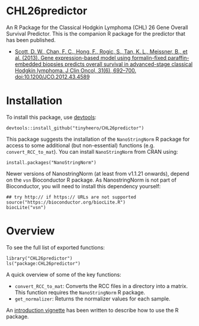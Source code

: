 # CHL26predictor
An R Package for the Classical Hodgkin Lymphoma (CHL) 26 Gene Overall Survival Predictor. This is the companion R package for the predictor that has been published.

* [Scott, D. W., Chan, F. C., Hong, F., Rogic, S., Tan, K. L., Meissner, B., et al. (2013). Gene expression-based model using formalin-fixed paraffin-embedded biopsies predicts overall survival in advanced-stage classical Hodgkin lymphoma. J Clin Oncol, 31(6), 692–700. doi:10.1200/JCO.2012.43.4589](http://www.ncbi.nlm.nih.gov/pubmed/23182984)

# Installation

To install this package, use [devtools](https://cran.r-project.org/web/packages/devtools/index.html):

```{r}
devtools::install_github("tinyheero/CHL26predictor")
```

This package suggests the installation of the `NanoStringNorm` R package for access to some additional (but non-essential) functions (e.g. `convert_RCC_to_mat`). You can install `NanoStringNorm` from CRAN using:

```{r}
install.packages("NanoStringNorm")
```

Newer versions of NanostringNorm (at least from v1.1.21 onwards), depend on the `vsn` Bioconductor R package. As NanostringNorm is not part of Bioconductor, you will need to install this dependency yourself:

```{r}
## try http:// if https:// URLs are not supported
source("https://bioconductor.org/biocLite.R")
biocLite("vsn")
```

# Overview

To see the full list of exported functions:

```{r}
library("CHL26predictor")
ls("package:CHL26predictor")
```

A quick overview of some of the key functions:

* `convert_RCC_to_mat`: Converts the RCC files in a directory into a matrix. This function requires the `NanoStringNorm` R package.
* `get_normalizer`: Returns the normalizer values for each sample.

An [introduction vignette](http://htmlpreview.github.io/?https://github.com/tinyheero/CHL26predictor/blob/master/vignettes/introduction.html) has been written to describe how to use the R package.

